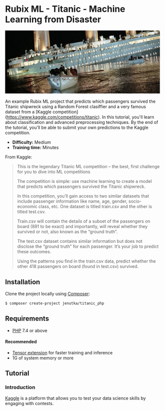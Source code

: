 # Rubix ML - Titanic - Machine Learning from Disaster

![Titanic - Machine Learning from Disaster](/images/img_titanic.jpg)

An example Rubix ML project that predicts which passengers survived the Titanic shipwreck using a Random Forest clasiffier and a very famous dataset from a [Kaggle competition] (https://www.kaggle.com/competitions/titanic). In this tutorial, you'll learn about classification and advanced preprocessing techniques. By the end of the tutorial, you'll be able to submit your own predictions to the Kaggle competition.

- **Difficulty:** Medium
- **Training time:** Minutes

From Kaggle:

> This is the legendary Titanic ML competition – the best, first challenge for you to dive into ML competitions
>
> The competition is simple: use machine learning to create a model that predicts which passengers survived the Titanic shipwreck.
> 
> In this competition, you’ll gain access to two similar datasets that include passenger information like name, age, gender, socio-economic class, etc. One dataset is titled train.csv and the other is titled test.csv.
>
> Train.csv will contain the details of a subset of the passengers on board (891 to be exact) and importantly, will reveal whether they survived or not, also known as the “ground truth”.
>
> The test.csv dataset contains similar information but does not disclose the “ground truth” for each passenger. It’s your job to predict these outcomes.
>
> Using the patterns you find in the train.csv data, predict whether the other 418 passengers on board (found in test.csv) survived.


## Installation
Clone the project locally using [Composer](https://getcomposer.org/):
```sh
$ composer create-project jenutka/titanic_php
```

## Requirements
- [PHP](https://php.net) 7.4 or above

#### Recommended
- [Tensor extension](https://github.com/RubixML/Tensor) for faster training and inference
- 1G of system memory or more

## Tutorial

### Introduction
[Kaggle](https://www.kaggle.com) is a platform that allows you to test your data science skills by engaging with contests.
